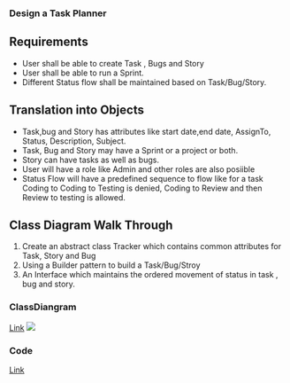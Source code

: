 ### Design a Task Planner

## Requirements
- User shall be able to create Task , Bugs and Story
- User shall be able to run a Sprint.
- Different Status flow shall be maintained based on Task/Bug/Story.

## Translation into Objects
- Task,bug and Story has attributes like start date,end date, AssignTo, Status, Description, Subject.
- Task, Bug and Story may have a Sprint or a project or both.
- Story can have tasks as well as bugs.
- User will have a role like Admin and other roles are also posiible
- Status Flow will have a predefined sequence to flow like for a task Coding to Coding to Testing is denied, Coding to Review and then Review to testing is allowed.


## Class Diagram Walk Through
1. Create an abstract class Tracker which contains common attributes for Task, Story and Bug
2. Using a Builder pattern to build a Task/Bug/Stroy
3. An Interface which maintains the ordered movement of status in task , bug and story.


### ClassDiangram
[Link](https://github.com/mkumar9009/BoilerPlates/blob/main/TaskPlanner/TaskPlanner.drawio.png)
<img src="https://github.com/mkumar9009/BoilerPlates/blob/main/TaskPlanner/TaskPlanner.drawio.png?raw=true" >

### Code 
[Link](https://github.com/mkumar9009/BoilerPlates/tree/main/TaskPlanner)